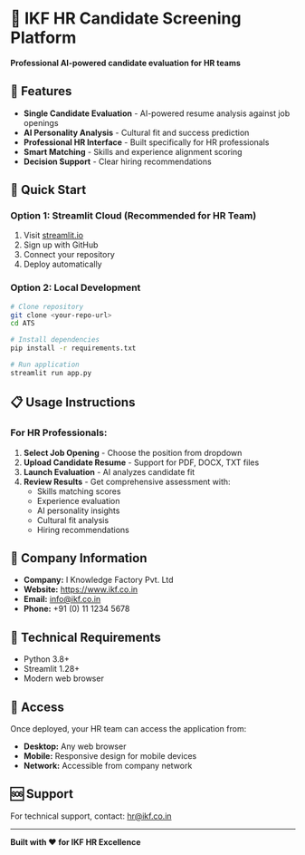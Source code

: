 # 🎯 IKF HR Candidate Screening Platform

**Professional AI-powered candidate evaluation for HR teams**

## 🌟 Features

- **Single Candidate Evaluation** - AI-powered resume analysis against job openings
- **AI Personality Analysis** - Cultural fit and success prediction
- **Professional HR Interface** - Built specifically for HR professionals
- **Smart Matching** - Skills and experience alignment scoring
- **Decision Support** - Clear hiring recommendations

## 🚀 Quick Start

### Option 1: Streamlit Cloud (Recommended for HR Team)
1. Visit [streamlit.io](https://streamlit.io)
2. Sign up with GitHub
3. Connect your repository
4. Deploy automatically

### Option 2: Local Development
```bash
# Clone repository
git clone <your-repo-url>
cd ATS

# Install dependencies
pip install -r requirements.txt

# Run application
streamlit run app.py
```

## 📋 Usage Instructions

### For HR Professionals:

1. **Select Job Opening** - Choose the position from dropdown
2. **Upload Candidate Resume** - Support for PDF, DOCX, TXT files
3. **Launch Evaluation** - AI analyzes candidate fit
4. **Review Results** - Get comprehensive assessment with:
   - Skills matching scores
   - Experience evaluation
   - AI personality insights
   - Cultural fit analysis
   - Hiring recommendations

## 🏢 Company Information

- **Company:** I Knowledge Factory Pvt. Ltd
- **Website:** https://www.ikf.co.in
- **Email:** info@ikf.co.in
- **Phone:** +91 (0) 11 1234 5678

## 🔧 Technical Requirements

- Python 3.8+
- Streamlit 1.28+
- Modern web browser

## 📱 Access

Once deployed, your HR team can access the application from:
- **Desktop:** Any web browser
- **Mobile:** Responsive design for mobile devices
- **Network:** Accessible from company network

## 🆘 Support

For technical support, contact: hr@ikf.co.in

---

**Built with ❤️ for IKF HR Excellence**

